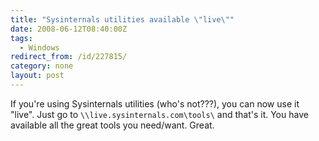 ```yaml
---
title: "Sysinternals utilities available \"live\""
date: 2008-06-12T08:40:00Z
tags:
  - Windows
redirect_from: /id/227815/
category: none
layout: post
---
```

If you're using Sysinternals utilities (who's not???), you can now use it "live". Just go to `\\live.sysinternals.com\tools\` and that's it. You have available all the great tools you need/want. Great.

